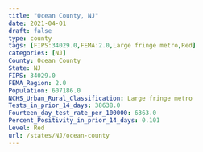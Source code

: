 ```yaml
---
title: "Ocean County, NJ"
date: 2021-04-01
draft: false
type: county
tags: [FIPS:34029.0,FEMA:2.0,Large fringe metro,Red]
categories: [NJ]
County: Ocean County
State: NJ
FIPS: 34029.0
FEMA_Region: 2.0
Population: 607186.0
NCHS_Urban_Rural_Classification: Large fringe metro
Tests_in_prior_14_days: 38638.0
Fourteen_day_test_rate_per_100000: 6363.0
Percent_Positivity_in_prior_14_days: 0.101
Level: Red
url: /states/NJ/ocean-county
---
```



